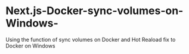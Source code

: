 # Next.js-Docker-sync-volumes-on-Windows-
Using the function of sync volumes on Docker and Hot Reaload fix to Docker on Windows 
